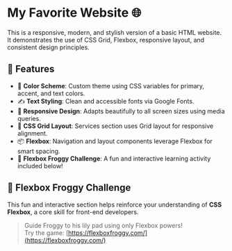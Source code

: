 # My Favorite Website 🌐

This is a responsive, modern, and stylish version of a basic HTML website. It demonstrates the use of CSS Grid, Flexbox, responsive layout, and consistent design principles.

## 🔧 Features

- 🎨 **Color Scheme**: Custom theme using CSS variables for primary, accent, and text colors.
- ✍️ **Text Styling**: Clean and accessible fonts via Google Fonts.
- 📱 **Responsive Design**: Adapts beautifully to all screen sizes using media queries.
- 🧱 **CSS Grid Layout**: Services section uses Grid layout for responsive alignment.
- 📦 **Flexbox**: Navigation and layout components leverage Flexbox for smart spacing.
- 🐸 **Flexbox Froggy Challenge**: A fun and interactive learning activity included below!

## 🐸 Flexbox Froggy Challenge

This fun and interactive section helps reinforce your understanding of **CSS Flexbox**, a core skill for front-end developers.

> Guide Froggy to his lily pad using only Flexbox powers!  
> Try the game: [https://flexboxfroggy.com/](https://flexboxfroggy.com/)



